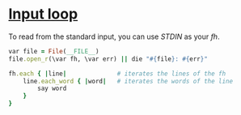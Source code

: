 [1]: http://rosettacode.org/wiki/Input_loop

# [Input loop][1]

To read from the standard input, you can use *STDIN* as your *fh*.

```ruby
var file = File(__FILE__)
file.open_r(\var fh, \var err) || die "#{file}: #{err}"

fh.each { |line|              # iterates the lines of the fh
    line.each_word { |word|   # iterates the words of the line
        say word
    }
}
```
